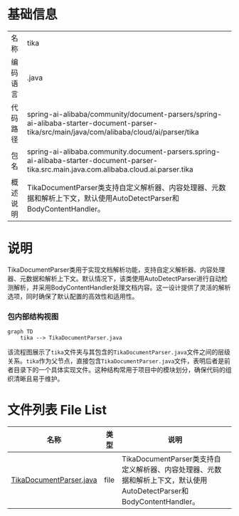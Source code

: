 # 基础信息

|      |      |
|------|------|
| 名称 | tika |
| 编码语言 | .java |
| 代码路径 | spring-ai-alibaba/community/document-parsers/spring-ai-alibaba-starter-document-parser-tika/src/main/java/com/alibaba/cloud/ai/parser/tika |
| 包名 | spring-ai-alibaba.community.document-parsers.spring-ai-alibaba-starter-document-parser-tika.src.main.java.com.alibaba.cloud.ai.parser.tika |
| 概述说明 | TikaDocumentParser类支持自定义解析器、内容处理器、元数据和解析上下文，默认使用AutoDetectParser和BodyContentHandler。 |

# 说明

TikaDocumentParser类用于实现文档解析功能，支持自定义解析器、内容处理器、元数据和解析上下文。默认情况下，该类使用AutoDetectParser进行自动检测解析，并采用BodyContentHandler处理文档内容。这一设计提供了灵活的解析选项，同时确保了默认配置的高效性和适用性。


### 包内部结构视图

```mermaid
graph TD
    tika --> TikaDocumentParser.java
```

该流程图展示了`tika`文件夹与其包含的`TikaDocumentParser.java`文件之间的层级关系。`tika`作为父节点，直接包含`TikaDocumentParser.java`文件，表明后者是前者目录下的一个具体实现文件。这种结构常用于项目中的模块划分，确保代码的组织清晰且易于维护。

# 文件列表 File List

| 名称   | 类型  | 说明 |
|-------|------|-------------|
| [TikaDocumentParser.java](TikaDocumentParser.md) | file | TikaDocumentParser类支持自定义解析器、内容处理器、元数据和解析上下文，默认使用AutoDetectParser和BodyContentHandler。 |



